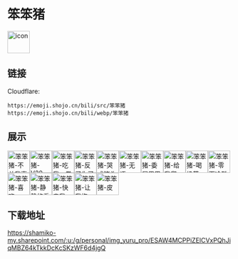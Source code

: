 # 笨笨猪
<img src="https://emoji.shojo.cn/bili/src/笨笨猪/icon.png" width="50" height="50" alt="icon">

## 链接
Cloudflare:
```
https://emoji.shojo.cn/bili/src/笨笨猪
https://emoji.shojo.cn/bili/webp/笨笨猪
```
## 展示
<img src="https://emoji.shojo.cn/bili/src/笨笨猪/笨笨猪-不关我事.png" width="50" height="50" alt="笨笨猪-不关我事"><img src="https://emoji.shojo.cn/bili/src/笨笨猪/笨笨猪-V20.png" width="50" height="50" alt="笨笨猪-V20"><img src="https://emoji.shojo.cn/bili/src/笨笨猪/笨笨猪-吃我一拳.png" width="50" height="50" alt="笨笨猪-吃我一拳"><img src="https://emoji.shojo.cn/bili/src/笨笨猪/笨笨猪-反了你了.png" width="50" height="50" alt="笨笨猪-反了你了"><img src="https://emoji.shojo.cn/bili/src/笨笨猪/笨笨猪-哭成猪头.png" width="50" height="50" alt="笨笨猪-哭成猪头"><img src="https://emoji.shojo.cn/bili/src/笨笨猪/笨笨猪-无语.png" width="50" height="50" alt="笨笨猪-无语"><img src="https://emoji.shojo.cn/bili/src/笨笨猪/笨笨猪-委屈巴巴.png" width="50" height="50" alt="笨笨猪-委屈巴巴"><img src="https://emoji.shojo.cn/bili/src/笨笨猪/笨笨猪-给我爬.png" width="50" height="50" alt="笨笨猪-给我爬"><img src="https://emoji.shojo.cn/bili/src/笨笨猪/笨笨猪-喝奶茶.png" width="50" height="50" alt="笨笨猪-喝奶茶"><img src="https://emoji.shojo.cn/bili/src/笨笨猪/笨笨猪-零下冷酷.png" width="50" height="50" alt="笨笨猪-零下冷酷"><img src="https://emoji.shojo.cn/bili/src/笨笨猪/笨笨猪-喜欢.png" width="50" height="50" alt="笨笨猪-喜欢"><img src="https://emoji.shojo.cn/bili/src/笨笨猪/笨笨猪-静静的看.png" width="50" height="50" alt="笨笨猪-静静的看"><img src="https://emoji.shojo.cn/bili/src/笨笨猪/笨笨猪-快亲我.png" width="50" height="50" alt="笨笨猪-快亲我"><img src="https://emoji.shojo.cn/bili/src/笨笨猪/笨笨猪-让我抱一下.png" width="50" height="50" alt="笨笨猪-让我抱一下"><img src="https://emoji.shojo.cn/bili/src/笨笨猪/笨笨猪-皮.png" width="50" height="50" alt="笨笨猪-皮">

## 下载地址

https://shamiko-my.sharepoint.com/:u:/g/personal/img_yuru_pro/ESAW4MCPPiZElCVxPQhJiqMBZ64kTkkDcKcSKzWF6d4jgQ